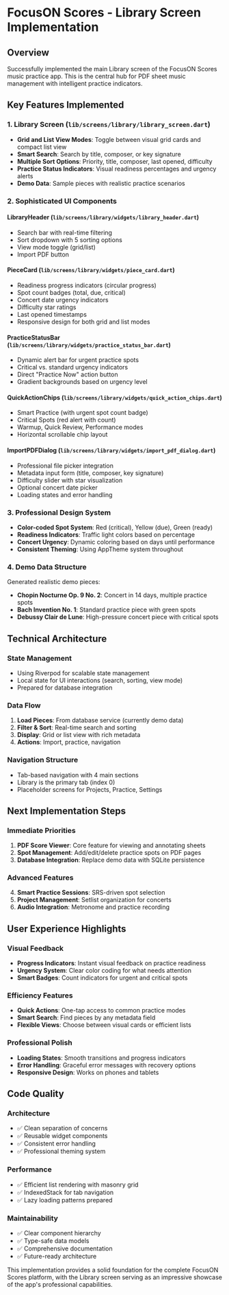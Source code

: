 # FocusON Scores - Library Screen Implementation

## Overview
Successfully implemented the main Library screen of the FocusON Scores music practice app. This is the central hub for PDF sheet music management with intelligent practice indicators.

## Key Features Implemented

### 1. Library Screen (`lib/screens/library/library_screen.dart`)
- **Grid and List View Modes**: Toggle between visual grid cards and compact list view
- **Smart Search**: Search by title, composer, or key signature
- **Multiple Sort Options**: Priority, title, composer, last opened, difficulty
- **Practice Status Indicators**: Visual readiness percentages and urgency alerts
- **Demo Data**: Sample pieces with realistic practice scenarios

### 2. Sophisticated UI Components

#### LibraryHeader (`lib/screens/library/widgets/library_header.dart`)
- Search bar with real-time filtering
- Sort dropdown with 5 sorting options
- View mode toggle (grid/list)
- Import PDF button

#### PieceCard (`lib/screens/library/widgets/piece_card.dart`)
- Readiness progress indicators (circular progress)
- Spot count badges (total, due, critical)
- Concert date urgency indicators
- Difficulty star ratings
- Last opened timestamps
- Responsive design for both grid and list modes

#### PracticeStatusBar (`lib/screens/library/widgets/practice_status_bar.dart`)
- Dynamic alert bar for urgent practice spots
- Critical vs. standard urgency indicators
- Direct "Practice Now" action button
- Gradient backgrounds based on urgency level

#### QuickActionChips (`lib/screens/library/widgets/quick_action_chips.dart`)
- Smart Practice (with urgent spot count badge)
- Critical Spots (red alert with count)
- Warmup, Quick Review, Performance modes
- Horizontal scrollable chip layout

#### ImportPDFDialog (`lib/screens/library/widgets/import_pdf_dialog.dart`)
- Professional file picker integration
- Metadata input form (title, composer, key signature)
- Difficulty slider with star visualization
- Optional concert date picker
- Loading states and error handling

### 3. Professional Design System
- **Color-coded Spot System**: Red (critical), Yellow (due), Green (ready)
- **Readiness Indicators**: Traffic light colors based on percentage
- **Concert Urgency**: Dynamic coloring based on days until performance
- **Consistent Theming**: Using AppTheme system throughout

### 4. Demo Data Structure
Generated realistic demo pieces:
- **Chopin Nocturne Op. 9 No. 2**: Concert in 14 days, multiple practice spots
- **Bach Invention No. 1**: Standard practice piece with green spots
- **Debussy Clair de Lune**: High-pressure concert piece with critical spots

## Technical Architecture

### State Management
- Using Riverpod for scalable state management
- Local state for UI interactions (search, sorting, view mode)
- Prepared for database integration

### Data Flow
1. **Load Pieces**: From database service (currently demo data)
2. **Filter & Sort**: Real-time search and sorting
3. **Display**: Grid or list view with rich metadata
4. **Actions**: Import, practice, navigation

### Navigation Structure
- Tab-based navigation with 4 main sections
- Library is the primary tab (index 0)
- Placeholder screens for Projects, Practice, Settings

## Next Implementation Steps

### Immediate Priorities
1. **PDF Score Viewer**: Core feature for viewing and annotating sheets
2. **Spot Management**: Add/edit/delete practice spots on PDF pages
3. **Database Integration**: Replace demo data with SQLite persistence

### Advanced Features
4. **Smart Practice Sessions**: SRS-driven spot selection
5. **Project Management**: Setlist organization for concerts
6. **Audio Integration**: Metronome and practice recording

## User Experience Highlights

### Visual Feedback
- **Progress Indicators**: Instant visual feedback on practice readiness
- **Urgency System**: Clear color coding for what needs attention
- **Smart Badges**: Count indicators for urgent and critical spots

### Efficiency Features
- **Quick Actions**: One-tap access to common practice modes
- **Smart Search**: Find pieces by any metadata field
- **Flexible Views**: Choose between visual cards or efficient lists

### Professional Polish
- **Loading States**: Smooth transitions and progress indicators
- **Error Handling**: Graceful error messages with recovery options
- **Responsive Design**: Works on phones and tablets

## Code Quality

### Architecture
- ✅ Clean separation of concerns
- ✅ Reusable widget components
- ✅ Consistent error handling
- ✅ Professional theming system

### Performance
- ✅ Efficient list rendering with masonry grid
- ✅ IndexedStack for tab navigation
- ✅ Lazy loading patterns prepared

### Maintainability
- ✅ Clear component hierarchy
- ✅ Type-safe data models
- ✅ Comprehensive documentation
- ✅ Future-ready architecture

This implementation provides a solid foundation for the complete FocusON Scores platform, with the Library screen serving as an impressive showcase of the app's professional capabilities.
